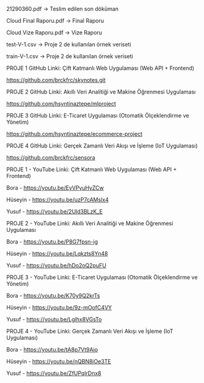 21290360.pdf -> Teslim edilen son döküman

Cloud Final Raporu.pdf -> Final Raporu

Cloud Vize Raporu.pdf -> Vize Raporu

test-V-1.csv -> Proje 2 de kullanılan örnek veriseti

train-V-1.csv -> Proje 2 de kullanılan örnek veriseti

PROJE 1 GitHub Linki: Çift Katmanlı Web Uygulaması (Web API + Frontend)

https://github.com/brckfrc/skynotes.git

PROJE 2 GitHub Linki: Akıllı Veri Analitiği ve Makine Öğrenmesi Uygulaması

https://github.com/hsyntinaztepe/mlproject

PROJE 3 GitHub Linki: E-Ticaret Uygulaması (Otomatik Ölçeklendirme ve Yönetim)

https://github.com/hsyntinaztepe/ecommerce-project

PROJE 4 GitHub Linki: Gerçek Zamanlı Veri Akışı ve İşleme (IoT Uygulaması)

https://github.com/brckfrc/sensora


PROJE 1 - YouTube Linki: Çift Katmanlı Web Uygulaması (Web API + Frontend)

Bora - https://youtu.be/EyVPyuHyZCw 

Hüseyin - https://youtu.be/uzP7cAMslx4

Yusuf - https://youtu.be/2Uld3BLzK_E


PROJE 2 - YouTube Linki: Akıllı Veri Analitiği ve Makine Öğrenmesi Uygulaması

Bora - https://youtu.be/P8G7fpsn-ig 

Hüseyin - https://youtu.be/Lqkzts8Yn48

Yusuf - https://youtu.be/hDo2oQ2puFU


PROJE 3 - YouTube Linki: E-Ticaret Uygulaması (Otomatik Ölçeklendirme ve Yönetim)

Bora - https://youtu.be/K70y9Q2krTs 

Hüseyin - https://youtu.be/9z-mOofC4VY

Yusuf - https://youtu.be/Lglhx8VGsTo


PROJE 4 - YouTube Linki: Gerçek Zamanlı Veri Akışı ve İşleme (IoT Uygulaması)

Bora - https://youtu.be/tA8p7Vt9Aio 

Hüseyin - https://youtu.be/nQBN8iOe3TE

Yusuf - https://youtu.be/ZfUPqlrDnx8
